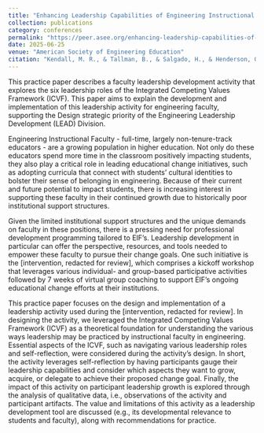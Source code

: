```yaml
---
title: "Enhancing Leadership Capabilities of Engineering Instructional Faculty Through an ICVF-Based Reflection Activity"
collection: publications
category: conferences
permalink: "https://peer.asee.org/enhancing-leadership-capabilities-of-engineering-instructional-faculty-through-an-icvf-based-reflection-activity"
date: 2025-06-25
venue: "American Society of Engineering Education"
citation: "Kendall, M. R., & Tallman, B., & Salgado, H., & Henderson, G. (2025, June), Enhancing Leadership Capabilities of Engineering Instructional Faculty Through an ICVF-Based Reflection Activity Paper presented at 2025 ASEE Annual Conference & Exposition , Montreal, Quebec, Canada . 10.18260/1-2--56415"
---
```


This practice paper describes a faculty leadership development activity that explores the six leadership roles of the Integrated Competing Values Framework (ICVF). This paper aims to explain the development and implementation of this leadership activity for engineering faculty, supporting the Design strategic priority of the Engineering Leadership Development (LEAD) Division.

Engineering Instructional Faculty - full-time, largely non-tenure-track educators - are a growing population in higher education. Not only do these educators spend more time in the classroom positively impacting students, they also play a critical role in leading educational change initiatives, such as adopting curricula that connect with students’ cultural identities to bolster their sense of belonging in engineering. Because of their current and future potential to impact students, there is increasing interest in supporting these faculty in their continued growth due to historically poor institutional support structures.

Given the limited institutional support structures and the unique demands on faculty in these positions, there is a pressing need for professional development programming tailored to EIF’s. Leadership development in particular can offer the perspective, resources, and tools needed to empower these faculty to pursue their change goals. One such initiative is the [intervention, redacted for review], which comprises a kickoff workshop that leverages various individual- and group-based participative activities followed by 7 weeks of virtual group coaching to support EIF’s ongoing educational change efforts at their institutions.

This practice paper focuses on the design and implementation of a leadership activity used during the [intervention, redacted for review]. In designing the activity, we leveraged the Integrated Competing Values Framework (ICVF) as a theoretical foundation for understanding the various ways leadership may be practiced by instructional faculty in engineering. Essential aspects of the ICVF, such as navigating various leadership roles and self-reflection, were considered during the activity’s design. In short, the activity leverages self-reflection by having participants gauge their leadership capabilities and consider which aspects they want to grow, acquire, or delegate to achieve their proposed change goal. Finally, the impact of this activity on participant leadership growth is explored through the analysis of qualitative data, i.e., observations of the activity and participant artifacts. The value and limitations of this activity as a leadership development tool are discussed (e.g., its developmental relevance to students and faculty), along with recommendations for practice.

